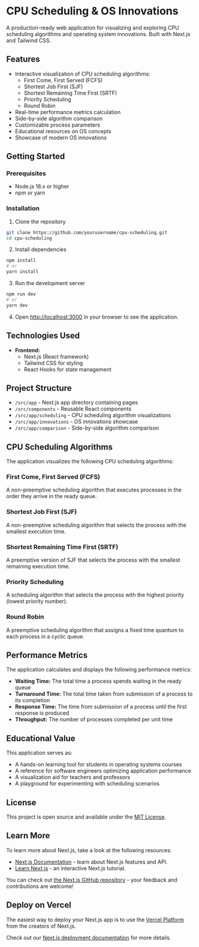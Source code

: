 # CPU Scheduling & OS Innovations

A production-ready web application for visualizing and exploring CPU scheduling algorithms and operating system innovations. Built with Next.js and Tailwind CSS.

## Features

- Interactive visualization of CPU scheduling algorithms:
  - First Come, First Served (FCFS)
  - Shortest Job First (SJF)
  - Shortest Remaining Time First (SRTF)
  - Priority Scheduling
  - Round Robin
- Real-time performance metrics calculation
- Side-by-side algorithm comparison
- Customizable process parameters
- Educational resources on OS concepts
- Showcase of modern OS innovations

## Getting Started

### Prerequisites

- Node.js 18.x or higher
- npm or yarn

### Installation

1. Clone the repository
```bash
git clone https://github.com/yourusername/cpu-scheduling.git
cd cpu-scheduling
```

2. Install dependencies
```bash
npm install
# or
yarn install
```

3. Run the development server
```bash
npm run dev
# or
yarn dev
```

4. Open [http://localhost:3000](http://localhost:3000) in your browser to see the application.

## Technologies Used

- **Frontend:**
  - Next.js (React framework)
  - Tailwind CSS for styling
  - React Hooks for state management

## Project Structure

- `/src/app` - Next.js app directory containing pages
- `/src/components` - Reusable React components
- `/src/app/scheduling` - CPU scheduling algorithm visualizations
- `/src/app/innovations` - OS innovations showcase
- `/src/app/comparison` - Side-by-side algorithm comparison

## CPU Scheduling Algorithms

The application visualizes the following CPU scheduling algorithms:

### First Come, First Served (FCFS)

A non-preemptive scheduling algorithm that executes processes in the order they arrive in the ready queue.

### Shortest Job First (SJF)

A non-preemptive scheduling algorithm that selects the process with the smallest execution time.

### Shortest Remaining Time First (SRTF)

A preemptive version of SJF that selects the process with the smallest remaining execution time.

### Priority Scheduling

A scheduling algorithm that selects the process with the highest priority (lowest priority number).

### Round Robin

A preemptive scheduling algorithm that assigns a fixed time quantum to each process in a cyclic queue.

## Performance Metrics

The application calculates and displays the following performance metrics:

- **Waiting Time:** The total time a process spends waiting in the ready queue
- **Turnaround Time:** The total time taken from submission of a process to its completion
- **Response Time:** The time from submission of a process until the first response is produced
- **Throughput:** The number of processes completed per unit time

## Educational Value

This application serves as:

- A hands-on learning tool for students in operating systems courses
- A reference for software engineers optimizing application performance
- A visualization aid for teachers and professors
- A playground for experimenting with scheduling scenarios

## License

This project is open source and available under the [MIT License](LICENSE).

## Learn More

To learn more about Next.js, take a look at the following resources:

- [Next.js Documentation](https://nextjs.org/docs) - learn about Next.js features and API.
- [Learn Next.js](https://nextjs.org/learn) - an interactive Next.js tutorial.

You can check out [the Next.js GitHub repository](https://github.com/vercel/next.js) - your feedback and contributions are welcome!

## Deploy on Vercel

The easiest way to deploy your Next.js app is to use the [Vercel Platform](https://vercel.com/new?utm_medium=default-template&filter=next.js&utm_source=create-next-app&utm_campaign=create-next-app-readme) from the creators of Next.js.

Check out our [Next.js deployment documentation](https://nextjs.org/docs/app/building-your-application/deploying) for more details.
